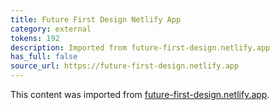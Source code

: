 ```yaml
---
title: Future First Design Netlify App
category: external
tokens: 192
description: Imported from future-first-design.netlify.app
has_full: false
source_url: https://future-first-design.netlify.app
---
```


This content was imported from [future-first-design.netlify.app](https://future-first-design.netlify.app).
